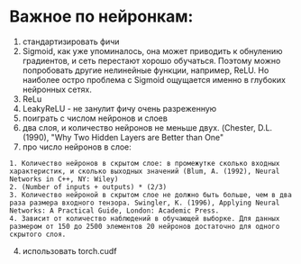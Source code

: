 # Важное по нейронкам:
1. стандартизировать фичи
2. Sigmoid, как уже упоминалось, она может приводить к обнулению градиентов, и сеть перестают хорошо обучаться. Поэтому можно попробовать другие нелинейные функции, например, ReLU. Но наиболее остро проблема с Sigmoid ощущается именно в глубоких нейронных сетях. 
  1. ReLu
  2. LeakyReLU - не занулит фичу очень разреженную
3. поиграть с числом нейронов и слоев
  1. два слоя, и количество нейронов не меньше двух. (Chester, D.L. (1990), "Why Two Hidden Layers are Better than One"
  2. про число нейронов в слое:
  
    1. Количество нейронов в скрытом слое: в промежутке сколько входных характеристик, и сколько выходных значений (Blum, A. (1992), Neural Networks in C++, NY: Wiley)
    2. (Number of inputs + outputs) * (2/3)
    3. Количество нейроной в скрытом слое не должно быть больше, чем в два раза размера входного тензора. Swingler, K. (1996), Applying Neural Networks: A Practical Guide, London: Academic Press.
    4. Зависит от количество наблюдений в обучающей выборке. Для данных размером от 150 до 2500 элементов 20 нейронов достаточно для одного скрытого слоя.   
    
4. использовать torch.cudf
